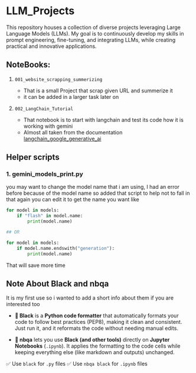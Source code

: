 # LLM_Projects
This repository houses a collection of diverse projects leveraging Large Language Models (LLMs). My goal is to continuously develop my skills in prompt engineering, fine-tuning, and integrating LLMs, while creating practical and innovative applications.


## NoteBooks:

1. `001_website_scrapping_summerizing`
    - That is a small Project that scrap given URL and summerize it
    - it can be added in a larger task later on 

2. `002_LangChain_Tutorial`
    - That notebook is to start with langchain and test its code how it is working with gemini 
    - Almost all taken from the documentation [langchain_google_generative_ai](https://python.langchain.com/docs/integrations/chat/google_generative_ai/)

## Helper scripts 
### 1. gemini_models_print.py

you may want to change the model name that i am using, I had an error before because of the model name so added that script to help not to fall in that  again you can edit it to get the name you want like 

```python
for model in models:
    if "flash" in model.name:
        print(model.name)

## OR

for model in models:
    if model.name.endswith("generation"):
        print(model.name)

```

That will save more time 

## Note About Black and nbqa
It is my first use so i wanted to add a short info about them if you are interested too

- **🖤 Black** is a **Python code formatter** that automatically formats your code to follow best practices (PEP8), making it clean and consistent. Just run it, and it reformats the code without needing manual edits.

- **📓 nbqa** lets you use **Black (and other tools)** directly on **Jupyter Notebooks** (`.ipynb`). It applies the formatting to the code cells while keeping everything else (like markdown and outputs) unchanged.

✅ Use `black` for `.py` files
✅ Use `nbqa black` for `.ipynb` files
